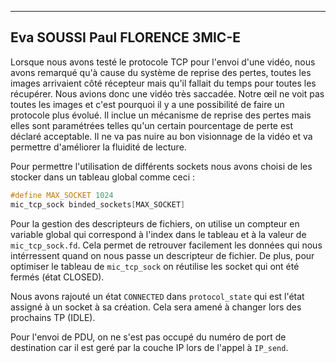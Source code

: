----
Eva SOUSSI
Paul FLORENCE
3MIC-E
----

Lorsque nous avons testé le protocole TCP pour l'envoi d'une vidéo, nous avons remarqué qu'à cause du système de reprise des pertes, toutes les images arrivaient côté récepteur mais qu'il fallait du temps pour toutes les récupérer. Nous avions donc une vidéo très saccadée. Notre œil ne voit pas toutes les images et c'est pourquoi il y a une possibilité de faire un protocole plus évolué. Il inclue un mécanisme de reprise des pertes mais elles sont paramétrées telles qu'un certain pourcentage de perte est déclaré acceptable. Il ne va pas nuire au bon visionnage de la vidéo et va permettre d'améliorer la fluidité de lecture.

Pour permettre l'utilisation de différents sockets nous avons choisi de les stocker dans un tableau global comme ceci :

```c
#define MAX_SOCKET 1024
mic_tcp_sock binded_sockets[MAX_SOCKET]

```

Pour la gestion des descripteurs de fichiers, on utilise un compteur en variable global qui correspond à l'index dans le tableau et à la valeur de `mic_tcp_sock.fd`. Cela permet de retrouver facilement les données qui nous intérressent quand on nous passe un descripteur de fichier.
De plus, pour optimiser le tableau de `mic_tcp_sock` on réutilise les socket qui ont été fermés (état CLOSED).

Nous avons rajouté un état `CONNECTED` dans `protocol_state` qui est l'état assigné à un socket à sa création. Cela sera amené à changer lors des prochains TP (IDLE).

Pour l'envoi de PDU, on ne s'est pas occupé du numéro de port de destination car il est geré par la couche IP lors de l'appel à `IP_send`.





